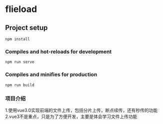 # flieload

## Project setup
```
npm install
```

### Compiles and hot-reloads for development
```
npm run serve
```

### Compiles and minifies for production
```
npm run build
```
### 项目介绍
1.使用vue3.0实现前端的文件上传，包括分片上传，断点续传，还有秒传的功能
2.vue3不是重点，只是为了方便开发，主要是体会学习文件上传功能
